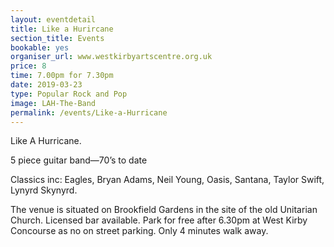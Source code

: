 ```yaml
---
layout: eventdetail
title: Like a Hurircane
section_title: Events
bookable: yes
organiser_url: www.westkirbyartscentre.org.uk
price: 8
time: 7.00pm for 7.30pm
date: 2019-03-23
type: Popular Rock and Pop
image: LAH-The-Band
permalink: /events/Like-a-Hurricane
---
```


Like A Hurricane.5 piece guitar band—70’s to dateClassics inc: Eagles, Bryan Adams, Neil Young, Oasis, Santana, Taylor Swift, Lynyrd Skynyrd.

The venue is situated on Brookfield Gardens in the site of the old Unitarian Church. Licensed bar available. Park for free after 6.30pm at West Kirby Concourse as no on street parking. Only 4 minutes walk away.
